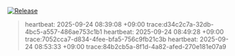[![Release](https://img.shields.io/github/v/release/dh1293-hub/kobong-orchestrator?display_name=tag&sort=semver)](https://github.com/dh1293-hub/kobong-orchestrator/releases/tag/v1.0.0-rc1)


























> heartbeat: 2025-09-24 08:39:08 +09:00  trace:d34c2c7a-32db-4bc5-a557-486ae753c1b1
> heartbeat: 2025-09-24 08:49:28 +09:00  trace:7052cca7-d834-4fee-bfa5-756c9fb21c3b
> heartbeat: 2025-09-24 08:53:33 +09:00  trace:84b2cb5a-8f1d-4a82-afed-270e181e07a9
